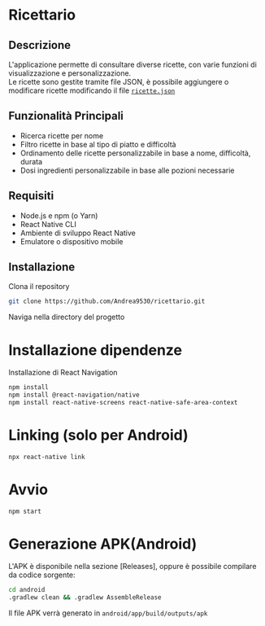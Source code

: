 # Ricettario

## Descrizione
L'applicazione permette di consultare diverse ricette, con varie funzioni di visualizzazione e personalizzazione.\
Le ricette sono gestite tramite file JSON, è possibile aggiungere o modificare ricette modificando il file [`ricette.json`](ricette.json)

## Funzionalità Principali
- Ricerca ricette per nome
- Filtro ricette in base al tipo di piatto e difficoltà
- Ordinamento delle ricette personalizzabile in base a nome, difficoltà, durata
- Dosi ingredienti personalizzabile in base alle pozioni necessarie

## Requisiti
<!-- Elenco dei requisiti necessari per eseguire il progetto -->

- Node.js e npm (o Yarn)
- React Native CLI
- Ambiente di sviluppo React Native
- Emulatore o dispositivo mobile

## Installazione
Clona il repository
```sh
git clone https://github.com/Andrea9530/ricettario.git
```
Naviga nella directory del progetto

# Installazione dipendenze
Installazione di React Navigation
```sh
npm install
npm install @react-navigation/native
npm install react-native-screens react-native-safe-area-context
```

# Linking (solo per Android)
```sh
npx react-native link
```
# Avvio
```sh
npm start
```

# Generazione APK(Android)
L'APK è disponibile nella sezione [Releases], oppure è possibile compilare da codice sorgente:
```sh
cd android
.gradlew clean && .gradlew AssembleRelease
```

Il file APK verrà generato in `android/app/build/outputs/apk`
